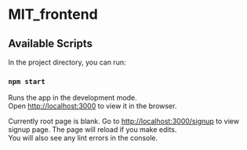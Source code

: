 # MIT_frontend

## Available Scripts

In the project directory, you can run:

### `npm start`

Runs the app in the development mode.<br>
Open [http://localhost:3000](http://localhost:3000) to view it in the browser.

Currently root page is blank.
Go to [http://localhost:3000/signup](http://localhost:3000/signup) to view signup page.
The page will reload if you make edits.<br>
You will also see any lint errors in the console.
